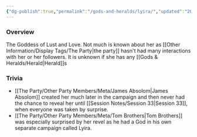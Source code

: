 ```yaml
---
{"dg-publish":true,"permalink":"/gods-and-heralds/lyira/","updated":"2025-03-01T21:15:11.865+00:00"}
---
```



### Overview
The Goddess of Lust and Love. Not much is known about her as [[Other Information/Display Tags/The Party\|the party]] hasn't had many interactions with her or her followers. It is unknown if she has any [[Gods & Heralds/Herald\|Herald]]s

### Trivia
- [[The Party/Other Party Members/Meta/James Absolom\|James Absolom]] created her much later in the campaign and then never had the chance to reveal her until [[Session Notes/Session 33\|Session 33]], when everyone was taken by surprise.
- [[The Party/Other Party Members/Meta/Tom Brothers\|Tom Brothers]] was especially surprised by her revel as he had a God in his own separate campaign called Lyira. 